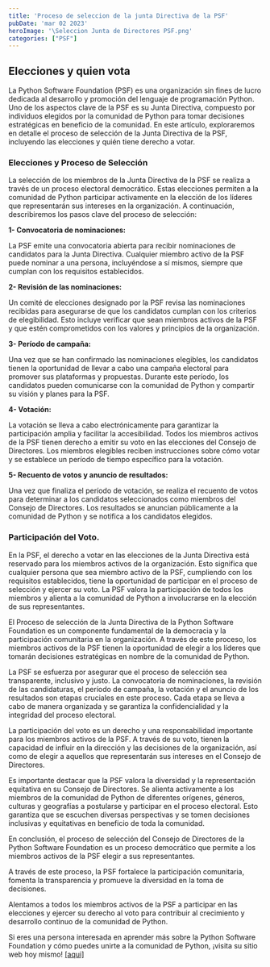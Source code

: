 ```yaml
---
title: 'Proceso de seleccion de la junta Directiva de la PSF'
pubDate: 'mar 02 2023'
heroImage: '\Seleccion Junta de Directores PSF.png'
categories: ["PSF"]
---
```


##  Elecciones y quien vota 

La Python Software Foundation (PSF) es una organización sin fines de lucro dedicada al desarrollo y promoción del lenguaje de programación Python. Uno de los aspectos clave de la PSF es su Junta Directiva, compuesto por individuos elegidos por la comunidad de Python para tomar decisiones estratégicas en beneficio de la comunidad. En este artículo, exploraremos en detalle el proceso de selección de la Junta Directiva de la PSF, incluyendo las elecciones y quién tiene derecho a votar.

### Elecciones y Proceso de Selección

La selección de los miembros de la Junta Directiva de la PSF se realiza a través de un proceso electoral democrático. Estas elecciones permiten a la comunidad de Python participar activamente en la elección de los líderes que representarán sus intereses en la organización. A continuación, describiremos los pasos clave del proceso de selección:

**1- Convocatoria de nominaciones:**  

La PSF emite una convocatoria abierta para recibir nominaciones de candidatos para la Junta Directiva. Cualquier miembro activo de la PSF puede nominar a una persona, incluyéndose a sí mismos, siempre que cumplan con los requisitos establecidos.

**2- Revisión de las nominaciones:**

Un comité de elecciones designado por la PSF revisa las nominaciones recibidas para asegurarse de que los candidatos cumplan con los criterios de elegibilidad. Esto incluye verificar que sean miembros activos de la PSF y que estén comprometidos con los valores y principios de la organización.

**3- Período de campaña:**  
  
Una vez que se han confirmado las nominaciones elegibles, los candidatos tienen la oportunidad de llevar a cabo una campaña electoral para promover sus plataformas y propuestas. Durante este período, los candidatos pueden comunicarse con la comunidad de Python y compartir su visión y planes para la PSF.

**4- Votación:**

La votación se lleva a cabo electrónicamente para garantizar la participación amplia y facilitar la accesibilidad. Todos los miembros activos de la PSF tienen derecho a emitir su voto en las elecciones del Consejo de Directores. Los miembros elegibles reciben instrucciones sobre cómo votar y se establece un período de tiempo específico para la votación.

**5- Recuento de votos y anuncio de resultados:**

Una vez que finaliza el período de votación, se realiza el recuento de votos para determinar a los candidatos seleccionados como miembros del Consejo de Directores. Los resultados se anuncian públicamente a la comunidad de Python y se notifica a los candidatos elegidos.

###  Participación del Voto.

En la PSF, el derecho a votar en las elecciones de la Junta Directiva está reservado para los miembros activos de la organización. Esto significa que cualquier persona que sea miembro activo de la PSF, cumpliendo con los requisitos establecidos, tiene la oportunidad de participar en el proceso de selección y ejercer su voto. La PSF valora la participación de todos los miembros y alienta a la comunidad de Python a involucrarse en la elección de sus representantes.

El Proceso de selección de la Junta Directiva de la Python Software Foundation es un componente fundamental de la democracia y la participación comunitaria en la organización. A través de este proceso, los miembros activos de la PSF tienen la oportunidad de elegir a los líderes que tomarán decisiones estratégicas en nombre de la comunidad de Python.

La PSF se esfuerza por asegurar que el proceso de selección sea transparente, inclusivo y justo. La convocatoria de nominaciones, la revisión de las candidaturas, el período de campaña, la votación y el anuncio de los resultados son etapas cruciales en este proceso. Cada etapa se lleva a cabo de manera organizada y se garantiza la confidencialidad y la integridad del proceso electoral.

La participación del voto es un derecho y una responsabilidad importante para los miembros activos de la PSF. A través de su voto, tienen la capacidad de influir en la dirección y las decisiones de la organización, así como de elegir a aquellos que representarán sus intereses en el Consejo de Directores.

Es importante destacar que la PSF valora la diversidad y la representación equitativa en su Consejo de Directores. Se alienta activamente a los miembros de la comunidad de Python de diferentes orígenes, géneros, culturas y geografías a postularse y participar en el proceso electoral. Esto garantiza que se escuchen diversas perspectivas y se tomen decisiones inclusivas y equitativas en beneficio de toda la comunidad.

En conclusión, el proceso de selección del Consejo de Directores de la Python Software Foundation es un proceso democrático que permite a los miembros activos de la PSF elegir a sus representantes.

A través de este proceso, la PSF fortalece la participación comunitaria, fomenta la transparencia y promueve la diversidad en la toma de decisiones.  
  
Alentamos a todos los miembros activos de la PSF a participar en las elecciones y ejercer su derecho al voto para contribuir al crecimiento y desarrollo continuo de la comunidad de Python.

Si eres una persona interesada en aprender más sobre la Python Software Foundation y cómo puedes unirte a la comunidad de Python, ¡visita su sitio web hoy mismo! [<u>\[aqui\]</u>](https://www.python.org/psf/about/)
